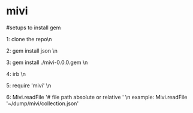 # mivi

#setups to install gem 


  1: clone the repo\n

  2: gem install json \n
  
  3: gem install ./mivi-0.0.0.gem \n
  
  4: irb \n
  
  5: require 'mivi' \n
  
  6: Mivi.readFile '# file path absolute or relative ' \n
      example:  Mivi.readFile '~/dump/mivi/collection.json'
  
